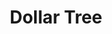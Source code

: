 ---
title: "Dollar Tree"
url: /fredericksburg/dollar-tree-international-parkway/
shop: Kramladen
---